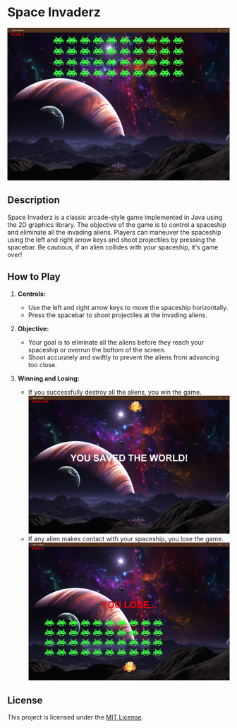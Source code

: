# Space Invaderz

![Example of a 2x6 floor](src\resources\images\game\Game.png)

## Description

Space Invaderz is a classic arcade-style game implemented in Java using the 2D graphics library. The objective of the game is to control a spaceship and eliminate all the invading aliens. Players can maneuver the spaceship using the left and right arrow keys and shoot projectiles by pressing the spacebar. Be cautious, if an alien collides with your spaceship, it's game over!

## How to Play

1. **Controls:**

   - Use the left and right arrow keys to move the spaceship horizontally.
   - Press the spacebar to shoot projectiles at the invading aliens.

2. **Objective:**

   - Your goal is to eliminate all the aliens before they reach your spaceship or overrun the bottom of the screen.
   - Shoot accurately and swiftly to prevent the aliens from advancing too close.

3. **Winning and Losing:**
   - If you successfully destroy all the aliens, you win the game.
     ![Example of a 2x6 floor](src\resources\images\game\GameWin.png)
   - If any alien makes contact with your spaceship, you lose the game.
     ![Example of a 2x6 floor](src\resources\images\game\GameLose.png)

## License

This project is licensed under the [MIT License](LICENSE).
